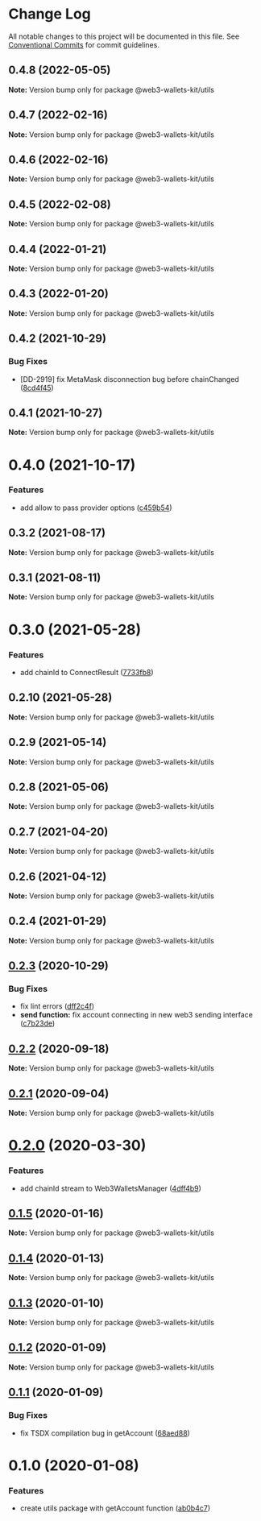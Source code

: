 # Change Log

All notable changes to this project will be documented in this file.
See [Conventional Commits](https://conventionalcommits.org) for commit guidelines.

## 0.4.8 (2022-05-05)

**Note:** Version bump only for package @web3-wallets-kit/utils





## 0.4.7 (2022-02-16)

**Note:** Version bump only for package @web3-wallets-kit/utils





## 0.4.6 (2022-02-16)

**Note:** Version bump only for package @web3-wallets-kit/utils





## 0.4.5 (2022-02-08)

**Note:** Version bump only for package @web3-wallets-kit/utils





## 0.4.4 (2022-01-21)

**Note:** Version bump only for package @web3-wallets-kit/utils





## 0.4.3 (2022-01-20)

**Note:** Version bump only for package @web3-wallets-kit/utils





## 0.4.2 (2021-10-29)


### Bug Fixes

* [DD-2919] fix MetaMask disconnection bug before chainChanged ([8cd4f45](https://github.com/akropolisio/web3-wallets-kit/commit/8cd4f45074d8893f82e33fa79710fa2911b829a7))





## 0.4.1 (2021-10-27)

**Note:** Version bump only for package @web3-wallets-kit/utils





# 0.4.0 (2021-10-17)


### Features

* add allow to pass provider options ([c459b54](https://github.com/akropolisio/web3-wallets-kit/commit/c459b54380fa88a13dae0d63a2b23eaa95bc6090))





## 0.3.2 (2021-08-17)

**Note:** Version bump only for package @web3-wallets-kit/utils





## 0.3.1 (2021-08-11)

**Note:** Version bump only for package @web3-wallets-kit/utils





# 0.3.0 (2021-05-28)


### Features

* add chainId to ConnectResult ([7733fb8](https://github.com/akropolisio/web3-wallets-kit/commit/7733fb8badc43fd29b77de972c65772b5013734a))





## 0.2.10 (2021-05-28)

**Note:** Version bump only for package @web3-wallets-kit/utils





## 0.2.9 (2021-05-14)

**Note:** Version bump only for package @web3-wallets-kit/utils





## 0.2.8 (2021-05-06)

**Note:** Version bump only for package @web3-wallets-kit/utils





## 0.2.7 (2021-04-20)

**Note:** Version bump only for package @web3-wallets-kit/utils





## 0.2.6 (2021-04-12)

**Note:** Version bump only for package @web3-wallets-kit/utils





## 0.2.4 (2021-01-29)

**Note:** Version bump only for package @web3-wallets-kit/utils





## [0.2.3](https://github.com/akropolisio/web3-wallets-kit/compare/@web3-wallets-kit/utils@0.2.2...@web3-wallets-kit/utils@0.2.3) (2020-10-29)


### Bug Fixes

* fix lint errors ([dff2c4f](https://github.com/akropolisio/web3-wallets-kit/commit/dff2c4f83107aece8733529cfdae937add787867))
* **send function:** fix account connecting in new web3 sending interface ([c7b23de](https://github.com/akropolisio/web3-wallets-kit/commit/c7b23dec00c747dc8c7801f0f4a997a1ab7597d4))





## [0.2.2](https://github.com/akropolisio/web3-wallets-kit/compare/@web3-wallets-kit/utils@0.2.1...@web3-wallets-kit/utils@0.2.2) (2020-09-18)

**Note:** Version bump only for package @web3-wallets-kit/utils





## [0.2.1](https://github.com/akropolisio/web3-wallets-kit/compare/@web3-wallets-kit/utils@0.2.0...@web3-wallets-kit/utils@0.2.1) (2020-09-04)

**Note:** Version bump only for package @web3-wallets-kit/utils





# [0.2.0](https://github.com/akropolisio/web3-wallets-kit/compare/@web3-wallets-kit/utils@0.1.5...@web3-wallets-kit/utils@0.2.0) (2020-03-30)


### Features

* add chainId stream to Web3WalletsManager ([4dff4b9](https://github.com/akropolisio/web3-wallets-kit/commit/4dff4b952bd185bc48f38c43b264278d06d7264c))





## [0.1.5](https://github.com/akropolisio/web3-wallets-kit/compare/@web3-wallets-kit/utils@0.1.4...@web3-wallets-kit/utils@0.1.5) (2020-01-16)

**Note:** Version bump only for package @web3-wallets-kit/utils





## [0.1.4](https://github.com/akropolisio/web3-wallets-kit/compare/@web3-wallets-kit/utils@0.1.3...@web3-wallets-kit/utils@0.1.4) (2020-01-13)

**Note:** Version bump only for package @web3-wallets-kit/utils





## [0.1.3](https://github.com/akropolisio/web3-wallets-kit/compare/@web3-wallets-kit/utils@0.1.2...@web3-wallets-kit/utils@0.1.3) (2020-01-10)

**Note:** Version bump only for package @web3-wallets-kit/utils





## [0.1.2](https://github.com/akropolisio/web3-wallets-kit/compare/@web3-wallets-kit/utils@0.1.1...@web3-wallets-kit/utils@0.1.2) (2020-01-09)

**Note:** Version bump only for package @web3-wallets-kit/utils





## [0.1.1](https://github.com/akropolisio/web3-wallets-kit/compare/@web3-wallets-kit/utils@0.1.0...@web3-wallets-kit/utils@0.1.1) (2020-01-09)


### Bug Fixes

* fix TSDX compilation bug in getAccount ([68aed88](https://github.com/akropolisio/web3-wallets-kit/commit/68aed880c428ad7b1a84ba3321caeff7c2977f05))





# 0.1.0 (2020-01-08)


### Features

* create utils package with getAccount function ([ab0b4c7](https://github.com/akropolisio/web3-wallets-kit/commit/ab0b4c7f3aec72274462bb9ce9717e32494d15a0))
